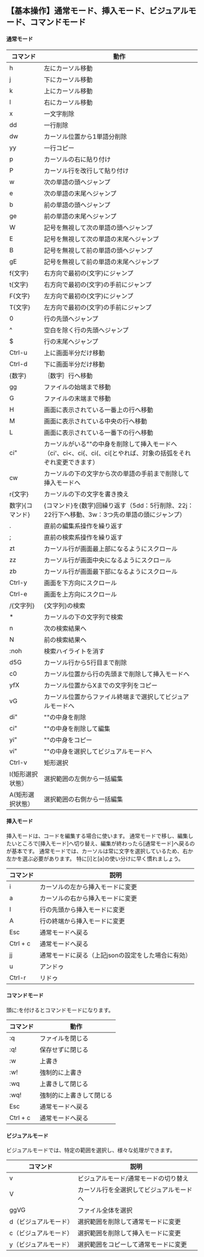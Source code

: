 ## 【基本操作】通常モード、挿入モード、ビジュアルモード、コマンドモード


#### 通常モード

コマンド|動作
--|--
h|左にカーソル移動
j|下にカーソル移動
k|上にカーソル移動
l|右にカーソル移動
x|一文字削除
dd|一行削除
dw|カーソル位置から1単語分削除
yy|一行コピー
p|カーソルの右に貼り付け
P|カーソル行を改行して貼り付け
w|次の単語の頭へジャンプ
e|次の単語の末尾へジャンプ
b|前の単語の頭へジャンプ
ge|前の単語の末尾へジャンプ
W|記号を無視して次の単語の頭へジャンプ
E|記号を無視して次の単語の末尾へジャンプ
B|記号を無視して前の単語の頭へジャンプ
gE|記号を無視して前の単語の末尾へジャンプ
f{文字}|右方向で最初の{文字}にジャンプ
t{文字}|右方向で最初の{文字}の手前にジャンプ
F{文字}|左方向で最初の{文字}にジャンプ
T{文字}|左方向で最初の{文字}の手前にジャンプ
0|行の先頭へジャンプ
^|空白を除く行の先頭へジャンプ
$|行の末尾へジャンプ
Ctrl-u|上に画面半分だけ移動
Ctrl-d|下に画面半分だけ移動
{数字}|｛数字｝行へ移動
gg|ファイルの始端まで移動
G|ファイルの末端まで移動
H|画面に表示されている一番上の行へ移動
M|画面に表示されている中央の行へ移動
L|画面に表示されている一番下の行へ移動
ci"|カーソルがいる""の中身を削除して挿入モードへ（ci'、ci<、ci{、ci(、ci[とやれば、対象の括弧をそれぞれ変更できます）
cw|カーソルの下の文字から次の単語の手前まで削除して挿入モードへ
r{文字}|カーソルの下の文字を書き換え
数字}{コマンド}|{コマンド}を{数字}回繰り返す（5dd：5行削除、22j：22行下へ移動、3w：3つ先の単語の頭にジャンプ）
.|直前の編集系操作を繰り返す
;|直前の検索系操作を繰り返す
zt|カーソル行が画面最上部になるようにスクロール
zz|カーソル行が画面中央になるようにスクロール
zb|カーソル行が画面最下部になるようにスクロール
Ctrl-y|画面を下方向にスクロール
Ctrl-e|画面を上方向にスクロール
/{文字列}|{文字列}の検索
*|カーソルの下の文字列で検索
n|次の検索結果へ
N|前の検索結果へ
:noh|検索ハイライトを消す
d5G|カーソル行から5行目まで削除
c0|カーソル位置から行の先頭まで削除して挿入モードへ
yfX|カーソル位置からXまでの文字列をコピー
vG|カーソル位置からファイル終端まで選択してビジュアルモードへ
di"|""の中身を削除
ci"|""の中身を削除して編集
yi"|""の中身をコピー
vi"|""の中身を選択してビジュアルモードへ
Ctrl-v|矩形選択
I(矩形選択状態）|選択範囲の左側から一括編集
A(矩形選択状態）|選択範囲の右側から一括編集

#### 挿入モード
挿入モードは、コードを編集する場合に使います。
通常モードで移し、編集したいところで[挿入モード]へ切り替え、編集が終わったら[通常モード]へ戻るのが基本です。
通常モードでは、カーソルは常に文字を選択しているため、右か左かを選ぶ必要があります。
特に[i]と[a]の使い分けに早く慣れましょう。

コマンド|説明
--|--
i|カーソルの左から挿入モードに変更
a|カーソルの右から挿入モードに変更
I|行の先頭から挿入モードに変更
A|行の終端から挿入モードに変更
Esc|通常モードへ戻る
Ctrl + c|通常モードへ戻る
jj|通常モードに戻る（上記jsonの設定をした場合に有効）
u|アンドゥ
Ctrl-r|リドゥ


<h4>コマンドモード</h4>
頭に:を付けるとコマンドモードになります。

コマンド|動作
--|--
:q|ファイルを閉じる
:q!|保存せずに閉じる
:w|上書き
:w!|強制的に上書き
:wq|上書きして閉じる
:wq!|強制的に上書きして閉じる
Esc|通常モードへ戻る
Ctrl + c|通常モードへ戻る


#### ビジュアルモード
ビジュアルモードでは、特定の範囲を選択し、様々な処理ができます。


コマンド|説明
--|--
v|ビジュアルモード/通常モードの切り替え
V|カーソル行を全選択してビジュアルモードへ
ggVG|ファイル全体を選択
d（ビジュアルモード）|選択範囲を削除して通常モードに変更
c（ビジュアルモード）|選択範囲を削除して挿入モードに変更
y（ビジュアルモード）|選択範囲をコピーして通常モードに変更
